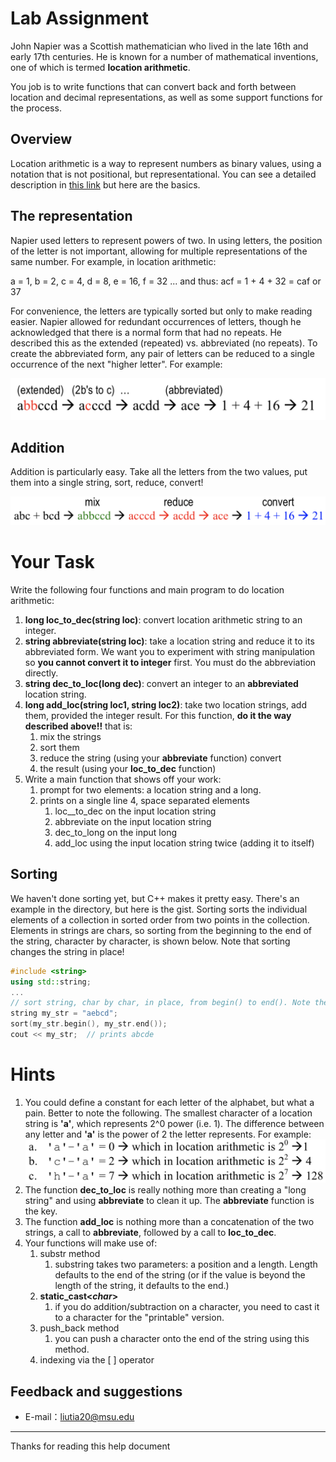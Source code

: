 # Lab Assignment

John Napier was a Scottish mathematician who lived in the late 16th and early 17th centuries. He is known for a number of mathematical inventions, one of which is termed **location arithmetic**.

You job is to write functions that can convert back and forth between location and decimal representations, as well as some support functions for the process.

## Overview

Location arithmetic is a way to represent numbers as binary values, using a notation that is not positional, but representational. You can see a detailed description in [this link](https://en.wikipedia.org/wiki/Location_arithmetic) but here are the basics.

## The representation

Napier used letters to represent powers of two. In using letters, the position of the letter is not important, allowing for multiple representations of the same number. For example, in location arithmetic:

a = 1, b = 2, c = 4, d = 8, e = 16, f = 32 ... and thus: acf = 1 + 4 + 32 = caf or 37

For convenience, the letters are typically sorted but only to make reading easier. Napier allowed for redundant occurrences of letters, though he acknowledged that there is a normal form that had no repeats. He described this as the extended (repeated) vs. abbreviated (no repeats). To create the abbreviated form, any pair of letters can be reduced to a single occurrence of the next "higher letter". For example:

![](https://raw.githubusercontent.com/liutiantian233/CPP-Lab/master/Lab04/lab04-1.png)

## Addition

Addition is particularly easy. Take all the letters from the two values, put them into a single string, sort, reduce, convert!

![](https://raw.githubusercontent.com/liutiantian233/CPP-Lab/master/Lab04/lab04-2.png)

# Your Task

Write the following four functions and main program to do location arithmetic:

1. **long loc_to_dec(string loc)**: convert location arithmetic string to an integer.
2. **string abbreviate(string loc)**: take a location string and reduce it to its abbreviated form. We want you to experiment with string manipulation so **you cannot convert it to integer** first. You must do the abbreviation directly.
3. **string dec_to_loc(long dec)**: convert an integer to an **abbreviated** location string.
4. **long add_loc(string loc1, string loc2)**: take two location strings, add them, provided the integer result. For this function, **do it the way described above!!** that is:
   1. mix the strings
   2. sort them
   3. reduce the string (using your **abbreviate** function) convert 
   4. the result (using your **loc_to_dec** function)
5. Write a main function that shows off your work:
   1. prompt for two elements: a location string and a long.
   2. prints on a single line 4, space separated elements
      1. loc__to_dec on the input location string
      2. abbreviate on the input location string
      3. dec_to_long on the input long
      4. add_loc using the input location string twice (adding it to itself)

## Sorting

We haven't done sorting yet, but C++ makes it pretty easy. There's an example in the directory, but here is the gist. Sorting sorts the individual elements of a collection in sorted order from two points in the collection. Elements in strings are chars, so sorting from the beginning to the end of the string, character by character, is shown below. Note that sorting changes the string in place!

```c++
#include <string>
using std::string;
...
// sort string, char by char, in place, from begin() to end(). Note the parentheses!
string my_str = "aebcd";
sort(my_str.begin(), my_str.end());
cout << my_str;  // prints abcde
```

# Hints

1. You could define a constant for each letter of the alphabet, but what a pain. Better to note the following. The smallest character of a location string is **'a'**, which represents 2^0 power (i.e. 1). The difference between any letter and **'a'** is the power of 2 the letter represents. For example:
![](https://raw.githubusercontent.com/liutiantian233/CPP-Lab/master/Lab04/lab04-3.png)
2. The function **dec_to_loc** is really nothing more than creating a "long string" and using **abbreviate** to clean it up. The **abbreviate** function is the key.
3. The function **add_loc** is nothing more than a concatenation of the two strings, a call to **abbreviate**, followed by a call to **loc_to_dec**.
4. Your functions will make use of:
   1. substr method
      1. substring takes two parameters: a position and a length. Length defaults to the end of the string (or if the value is beyond the length of the string, it defaults to the end.)
   2. **static_cast<_char_>**
      1. if you do addition/subtraction on a character, you need to cast it to a character for the "printable" version.
   3. push_back method
      1. you can push a character onto the end of the string using this method.
   4. indexing via the [ ] operator

## Feedback and suggestions

- E-mail：<liutia20@msu.edu>

---------

Thanks for reading this help document

